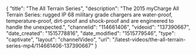 {
    "title": "The All Terrain Series",
    "description": "The 2015 myCharge All Terrain Series: rugged IP 68 military grade chargers are water-proof, temperature-proof, dirt-proof and shock-proof and are engineered to handle the unexpected.",
    "channelid": "114661406",
    "videoid": "137390667",
    "date_created": "1515778816",
    "date_modified": "1515779546",
    "type": "captivate",
    "layout": "channelVideo",
    "url": "\/latest-videos\/the-all-terrain-series-mp4\/114661406-137390667"
}